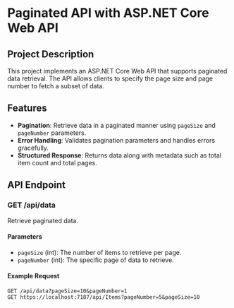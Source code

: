 # Paginated API with ASP.NET Core Web API

## Project Description
This project implements an ASP.NET Core Web API that supports paginated data retrieval. The API allows clients to specify the page size and page number to fetch a subset of data.

## Features
- **Pagination**: Retrieve data in a paginated manner using `pageSize` and `pageNumber` parameters.
- **Error Handling**: Validates pagination parameters and handles errors gracefully.
- **Structured Response**: Returns data along with metadata such as total item count and total pages.

## API Endpoint
### GET /api/data
Retrieve paginated data.

#### Parameters
- `pageSize` (int): The number of items to retrieve per page.
- `pageNumber` (int): The specific page of data to retrieve.

#### Example Request
```http
GET /api/data?pageSize=10&pageNumber=1
GET https://localhost:7187/api/Items?pageNumber=5&pageSize=10
